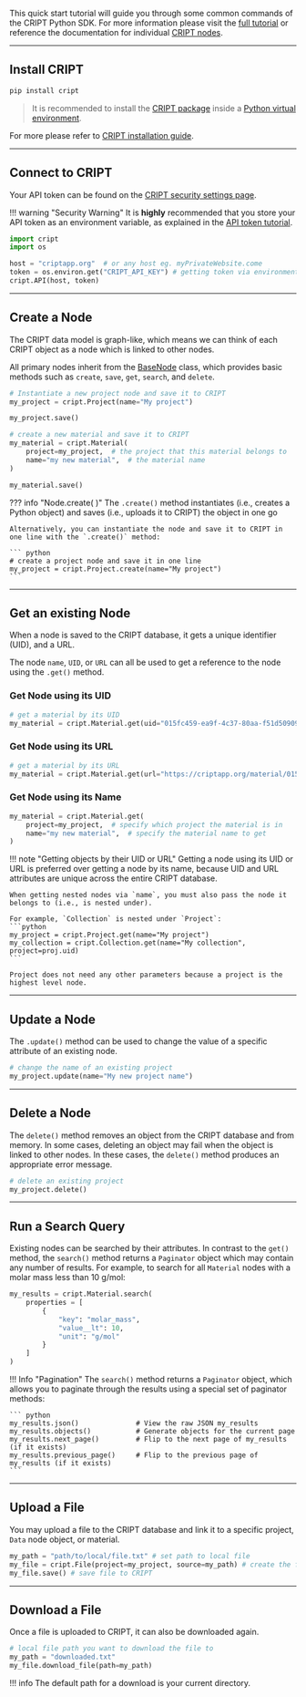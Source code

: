 This quick start tutorial will guide you through some common commands of the CRIPT Python SDK. For more information please visit the
<a href="../tutorials/full_tutorial" target="_blank">full tutorial</a> or reference the documentation for individual <a href="../nodes/all" target="_blank">CRIPT nodes</a>.

---

## Install CRIPT
```bash
pip install cript
```


> It is recommended to install the <a href="https://pypi.org/project/cript/" target="_blank">CRIPT package</a> inside a <a href="https://docs.python.org/3/library/venv.html" target="_blank">Python virtual environment</a>.

For more please refer to <a href="../tutorials/installation" target="_blank">CRIPT installation guide</a>.

---

## Connect to CRIPT

Your API token can be found on the <a href="https://criptapp.org/security/" target="_blank">CRIPT security settings page</a>. 

!!! warning "Security Warning"
    It is **highly** recommended that you store your API token as an environment variable, as explained in the <a href="../tutorials/api_token" target="_blank">API token tutorial</a>.

``` py
import cript
import os

host = "criptapp.org"  # or any host eg. myPrivateWebsite.come
token = os.environ.get("CRIPT_API_KEY") # getting token via environment variable
cript.API(host, token)
```

---

## Create a Node

The CRIPT data model is graph-like, which means we can think of each CRIPT object as a node which is linked to other nodes. 

All primary nodes inherit from the <a href="../nodes/base_node/" target="_blank">BaseNode</a> class, which provides basic methods such as `create`, `save`, `get`, `search`, and `delete`.

``` python
# Instantiate a new project node and save it to CRIPT
my_project = cript.Project(name="My project")

my_project.save()

# create a new material and save it to CRIPT
my_material = cript.Material(
    project=my_project,  # the project that this material belongs to
    name="my new material",  # the material name
)

my_material.save()
```

??? info "Node.create( )"
    The `.create()` method instantiates (i.e., creates a Python object) and saves (i.e., uploads it to CRIPT) the object in one go

    Alternatively, you can instantiate the node and save it to CRIPT in one line with the `.create()` method:

    ``` python
    # create a project node and save it in one line
    my_project = cript.Project.create(name="My project") 
    ```

---
## Get an existing Node

When a node is saved to the CRIPT database, it gets a unique identifier (UID), and a URL. 

The node `name`, `UID`, or `URL` can all be used to get a reference to the node using the `.get()` method.

### Get Node using its UID

```python
# get a material by its UID
my_material = cript.Material.get(uid="015fc459-ea9f-4c37-80aa-f51d509095df")
```

### Get Node using its URL
```python
# get a material by its URL
my_material = cript.Material.get(url="https://criptapp.org/material/015fc459-ea9f-4c37-80aa-f51d509095df/")
```

### Get Node using its Name
```python
my_material = cript.Material.get(
    project=my_project,  # specify which project the material is in
    name="my new material",  # specify the material name to get
)
```

!!! note "Getting objects by their UID or URL"
    Getting a node using its UID or URL is preferred over getting a node by its name, because UID and URL attributes are unique across the entire CRIPT database. 

    When getting nested nodes via `name`, you must also pass the node it belongs to (i.e., is nested under).

    For example, `Collection` is nested under `Project`:
    ```python
    my_project = cript.Project.get(name="My project")
    my_collection = cript.Collection.get(name="My collection", project=proj.uid)
    ```

    Project does not need any other parameters because a project is the highest level node.

---

## Update a Node

The `.update()` method can be used to change the value of a specific attribute of an existing node.

```python
# change the name of an existing project
my_project.update(name="My new project name")
```

---

## Delete a Node

The `delete()` method removes an object from the CRIPT database and from memory. In some cases, deleting an object may fail when the object is linked to other nodes. In these cases, the `delete()` method produces an appropriate error message.

``` py
# delete an existing project
my_project.delete()
```

---

## Run a Search Query

Existing nodes can be searched by their attributes. In contrast to the `get()` method, the `search()` method returns a `Paginator` object which may contain any number of results. For example, to search for all `Material` nodes with a molar mass less than 10 g/mol:

``` py
my_results = cript.Material.search(
    properties = [
        {
            "key": "molar_mass",
            "value__lt": 10,
            "unit": "g/mol"
        }
    ]
)
```

!!! Info "Pagination"
    The `search()` method returns a `Paginator` object, which allows you to paginate through the results using a special set of paginator methods:

    ``` python
    my_results.json()              # View the raw JSON my_results
    my_results.objects()           # Generate objects for the current page
    my_results.next_page()         # Flip to the next page of my_results (if it exists)
    my_results.previous_page()     # Flip to the previous page of my_results (if it exists)
    ```

---

## Upload a File

You may upload a file to the CRIPT database and link it to a specific project, `Data` node object, or material.
``` python
my_path = "path/to/local/file.txt" # set path to local file
my_file = cript.File(project=my_project, source=my_path) # create the file node
my_file.save() # save file to CRIPT
```

---

## Download a File
Once a file is uploaded to CRIPT, it can also be downloaded again.

``` python
# local file path you want to download the file to
my_path = "downloaded.txt" 
my_file.download_file(path=my_path)
```

!!! info 
    The default path for a download is your current directory.

